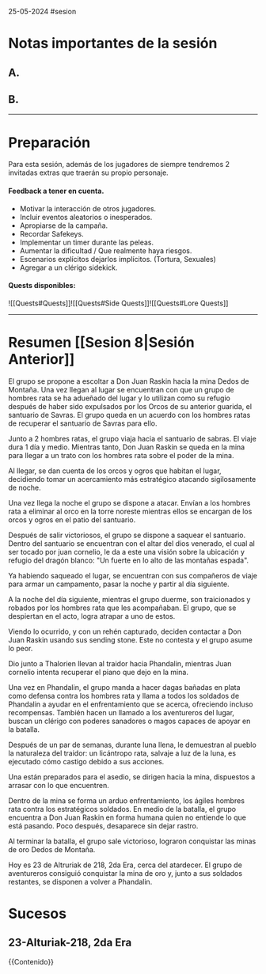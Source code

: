 25-05-2024
#sesion 
# Notas importantes de la sesión
## A. 
## B. 
***
# Preparación
Para esta sesión, además de los jugadores de siempre tendremos 2 invitadas extras que traerán su propio personaje.
#### Feedback a tener en cuenta.
- Motivar la interacción de otros jugadores.
- Incluir eventos aleatorios o inesperados.
- Apropiarse de la campaña.
- Recordar Safekeys.
- Implementar un timer durante las peleas.
- Aumentar la dificultad / Que realmente haya riesgos.
- Escenarios explícitos dejarlos implícitos. (Tortura, Sexuales)
- Agregar a un clérigo sidekick.
#### Quests disponibles:
![[Quests#Quests]]![[Quests#Side Quests]]![[Quests#Lore Quests]]

***
# Resumen [[Sesion 8|Sesión Anterior]]
El grupo se propone a escoltar a Don Juan Raskin hacia la mina Dedos de Montaña. Una vez llegan al lugar se encuentran con que un grupo de hombres rata se ha adueñado del lugar y lo utilizan como su refugio después de haber sido expulsados por los Orcos de su anterior guarida, el santuario de Savras. El grupo queda en un acuerdo con los hombres ratas de recuperar el santuario de Savras para ello. 

Junto a 2 hombres ratas, el grupo viaja hacia el santuario de sabras. El viaje dura 1 día y medio. Mientras tanto, Don Juan Raskin se queda en la mina para llegar a un trato con los hombres rata sobre el poder de la mina.

Al llegar, se dan cuenta de los orcos y ogros que habitan el lugar, decidiendo tomar un acercamiento más estratégico atacando sigilosamente de noche.

Una vez llega la noche el grupo se dispone a atacar. Envían a los hombres rata a eliminar al orco en la torre noreste mientras ellos se encargan de los orcos y ogros en el patio del santuario. 

Después de salir victoriosos, el grupo se dispone a saquear el santuario. Dentro del santuario se encuentran con el altar del dios venerado, el cual al ser tocado por juan cornelio, le da a este una visión sobre la ubicación y refugio del dragón blanco: "Un fuerte en lo alto de las montañas espada".

Ya habiendo saqueado el lugar, se encuentran con sus compañeros de viaje para armar un campamento, pasar la noche y partir al día siguiente.

A la noche del día siguiente, mientras el grupo duerme, son traicionados y robados por los hombres rata que les acompañaban. El grupo, que se despiertan en el acto, logra atrapar a uno de estos. 

Viendo lo ocurrido, y con un rehén capturado, deciden contactar a Don Juan Raskin usando sus sending stone. Este no contesta y el grupo asume lo peor. 

Dio junto a Thalorien llevan al traidor hacia Phandalin, mientras Juan cornelio intenta recuperar el piano que dejo en la mina.

Una vez en Phandalin, el grupo manda a hacer dagas bañadas en plata como defensa contra los hombres rata y llama a todos los soldados de Phandalin a ayudar en el enfrentamiento que se acerca, ofreciendo incluso recompensas. También hacen un llamado a los aventureros del lugar, buscan un clérigo con poderes sanadores o magos capaces de apoyar en la batalla.

Después de un par de semanas, durante luna llena, le demuestran al pueblo la naturaleza del traidor: un licántropo rata, salvaje a luz de la luna, es ejecutado cómo castigo debido a sus acciones.

Una están preparados para el asedio, se dirigen hacia la mina, dispuestos a arrasar con lo que encuentren.

Dentro de la mina se forma un arduo enfrentamiento, los ágiles hombres rata contra los estratégicos soldados. En medio de la batalla, el grupo encuentra a Don Juan Raskin en forma humana quien no entiende lo que está pasando. Poco después, desaparece sin dejar rastro.

Al terminar la batalla, el grupo sale victorioso, lograron conquistar las minas de oro Dedos de Montaña.

Hoy es 23 de Altruriak de 218, 2da Era, cerca del atardecer. El grupo de aventureros consiguió conquistar la mina de oro y, junto a sus soldados restantes, se disponen a volver a Phandalin.
# Sucesos
## 23-Alturiak-218, 2da Era
{{Contenido}}